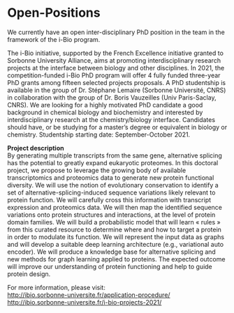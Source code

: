 # Open-Positions

We currently have an open inter-disciplinary PhD position in the team in the framework of the i-Bio program.  
  
The i-Bio initiative, supported by the French Excellence initiative granted to Sorbonne University Alliance, aims at promoting interdisciplinary research projects at the interface between biology and other disciplines. In 2021, the competition-funded i-Bio PhD program will offer 4 fully funded three-year PhD grants among fifteen selected projects proposals. A PhD studentship is available in the group of Dr. Stéphane Lemaire (Sorbonne Université, CNRS) in collaboration with the group of Dr. Boris Vauzeilles (Univ Paris-Saclay, CNRS). We are looking for a highly motivated PhD candidate a good background in chemical biology and biochemistry and interested by interdisciplinary research at the chemistry/biology interface. Candidates should have, or be studying for a master’s degree or equivalent in biology or chemistry. Studentship starting date: September-October 2021.  

**Project description**  
By generating multiple transcripts from the same gene, alternative splicing has the potential to greatly expand eukaryotic proteomes. In this doctoral project, we propose to leverage the growing body of available transcriptomics and proteomics data to generate new protein functional diversity. We will use the notion of evolutionary conservation to identify a set of alternative-splicing-induced sequence variations likely relevant to protein function. We will carefully cross this information with transcript expression and proteomics data. We will then map the identified sequence variations onto protein structures and interactions, at the level of protein domain families. We will build a probabilistic model that will learn « rules » from this curated resource to determine where and how to target a protein in order to modulate its function. We will represent the input data as graphs and will develop a suitable deep learning architecture (e.g., variational auto encoder). We will produce a knowledge base for alternative splicing and new methods for graph learning applied to proteins. The expected outcome will improve our understanding of protein functioning and help to guide protein design.

For more information, please visit:  
http://ibio.sorbonne-universite.fr/application-procedure/  
http://ibio.sorbonne-universite.fr/i-bio-projects-2021/
